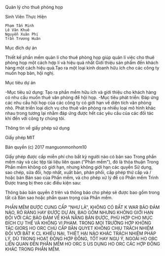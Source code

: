 ﻿Quản lý cho thuê phòng họp

Sinh Viên Thực Hiện

    Phạm Tấn Minh
    Lê Văn Khuê
    Nguyễn Xuân Phi
    Trần Trương Huân

Mục đích dự án

Thiết kế phần mềm quản lí cho thuê phòng họp giúp quản lí việc cho thuê phòng họp một cách hợp lí và hiệu quả nhất
Giới thiệu sản phẩm đến khách hàng một cách hiệu quả.Tạo ra một loại kinh doanh hữu ích cho các công ty muốn họp bàn, hội nghị.

Mục tiêu dự án

-Mục tiêu sử dụng: Tạo ra phần mềm hữu ích và giới thiệu cho khách hàng có nhu cầu muốn thuê văn phòng để hội họp.
-Mục tiêu phát triển: Đáp ứng các nhu cầu hội họp của các công ty có giới hạn về diện tích văn phòng nhỏ.
Phát triển loại dịch vụ cho thuê văn phòng ra nhiều loại mô hình khác nhau trong tương lại nhằm đáp ứng được hết các yêu cầu 
của các đối tác khi đến với công ty chúng tôi.

Thông tin về giấy phép sử dụng

Giấy phép MIT

Bản quyền (c) 2017 manguonmonhom10

Giấy phép được cấp miễn phí cho bất kỳ người nào có bản sao
Trong phần mềm này và các tệp tài liệu liên quan ("Phần mềm"), đó là thỏa thuận
Trong Phần mềm không có giới hạn, nhưng không giới hạn các quyền
Sử dụng, sao chép, sửa đổi, hợp nhất, xuất bản, phân phối, cấp phép thứ cấp và / hoặc bán
Bản sao của Phần mềm, và cho phép xử lý để có Phần mềm Trình
Được trang bị theo các điều kiện sau:

Thông báo bản quyền ở trên và thông báo cho phép sẽ được bao gồm trong tất cả
Bản sao hoặc phần quan trọng của Phần mềm.

PHẦN MÊM ĐƯỢC CUNG CẤP "NHƯ LÀ", KHÔNG CÓ BẤT K WAR BẢO ĐẢM NÀO, RÕ RÀNG HAY
ĐƯỢC DỰ ÁN, BAO GỒM NHƯNG KHÔNG GIỚI HẠN ĐỐI VỚI CÁC BẢO ĐẢM VỀ KHẢ NĂNG BÁN ĐƯỢC,
PHÙ HỢP CHO MỤC ĐÍCH CỤ THỂ VÀ KHÔNG VI PHẠM. TRONG MỌI TRƯỜNG HỢP KHÔNG
TÁC GIORS HO ORC CHỦ CẤP BẢN QUYET KHÔNG CHỊU TRÁCH NHIỆM ĐỐI VỚI BẤT K CL KHIẾU NẠI, THIỆT HẠI NÀO KHÁC
TRÁCH NHIỆM PHÁP LÝ, DÙ TRONG HOẠT ĐỘNG HỢP ĐỒNG, TỐT HAY NGỤ Ý,
NGOÀI HO ORC LIÊN QUAN ĐẾN PHẦN MỀM HO ORC S US DỤNG HO ORC CÁC HỢP ĐỒNG KHÁC TRONG
PHẦN MỀM.